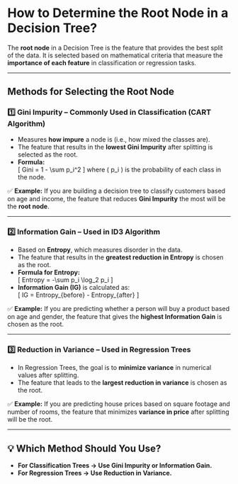 # **How to Determine the Root Node in a Decision Tree?**  
The **root node** in a Decision Tree is the feature that provides the best split of the data. It is selected based on mathematical criteria that measure the **importance of each feature** in classification or regression tasks.  

---

## **Methods for Selecting the Root Node**  

### **1️⃣ Gini Impurity – Commonly Used in Classification (CART Algorithm)**  
- Measures **how impure** a node is (i.e., how mixed the classes are).  
- The feature that results in the **lowest Gini Impurity** after splitting is selected as the root.  
- **Formula:**  
  \[
  Gini = 1 - \sum p_i^2
  \]
  where \( p_i \) is the probability of each class in the node.  

✅ **Example:** If you are building a decision tree to classify customers based on age and income, the feature that reduces **Gini Impurity** the most will be the **root node**.  

---

### **2️⃣ Information Gain – Used in ID3 Algorithm**  
- Based on **Entropy**, which measures disorder in the data.  
- The feature that results in the **greatest reduction in Entropy** is chosen as the root.  
- **Formula for Entropy:**  
  \[
  Entropy = -\sum p_i \log_2 p_i
  \]
- **Information Gain (IG)** is calculated as:  
  \[
  IG = Entropy_{before} - Entropy_{after}
  \]

✅ **Example:** If you are predicting whether a person will buy a product based on age and gender, the feature that gives the **highest Information Gain** is chosen as the root.  

---

### **3️⃣ Reduction in Variance – Used in Regression Trees**  
- In Regression Trees, the goal is to **minimize variance** in numerical values after splitting.  
- The feature that leads to the **largest reduction in variance** is chosen as the root.  

✅ **Example:** If you are predicting house prices based on square footage and number of rooms, the feature that minimizes **variance in price** after splitting will be the root.  

---

## **💡 Which Method Should You Use?**  
- **For Classification Trees → Use Gini Impurity or Information Gain.**  
- **For Regression Trees → Use Reduction in Variance.**  
